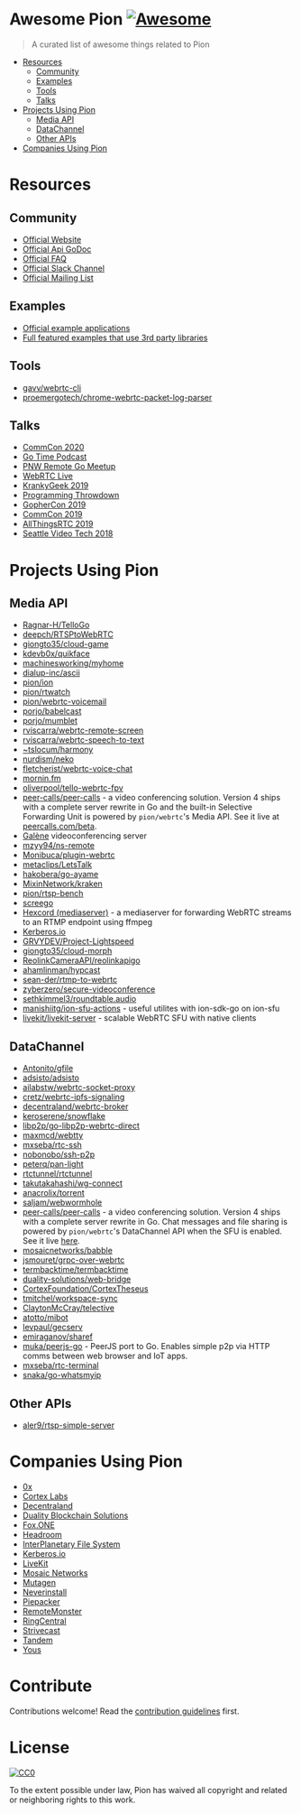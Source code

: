 # Awesome Pion [![Awesome](https://awesome.re/badge.svg)](https://awesome.re)

> A curated list of awesome things related to Pion

- [Resources](#resources)
  - [Community](#community)
  - [Examples](#examples)
  - [Tools](#tools)
  - [Talks](#talks)
- [Projects Using Pion](#projects-using-pion)
  - [Media API](#media-api)
  - [DataChannel](#datachannel)
  - [Other APIs](#other-apis)
- [Companies Using Pion](#companies-using-pion)


# Resources

## Community

- [Official Website](https://pion.ly)
- [Official Api GoDoc](https://pkg.go.dev/github.com/pion/webrtc/v3)
- [Official FAQ](https://github.com/pion/webrtc/wiki/FAQ)
- [Official Slack Channel](https://invite.slack.golangbridge.org/)
- [Official Mailing List](https://groups.google.com/forum/#!forum/pion)

## Examples

- [Official example applications](https://github.com/pion/webrtc/blob/master/examples/)
- [Full featured examples that use 3rd party libraries](https://github.com/pion/example-webrtc-applications)

## Tools

- [gavv/webrtc-cli](https://github.com/gavv/webrtc-cli)
- [proemergotech/chrome-webrtc-packet-log-parser](https://github.com/proemergotech/chrome-webrtc-packet-log-parser)

## Talks
- [CommCon 2020](https://www.youtube.com/watch?v=3fRw4uKakLM)
- [Go Time Podcast](https://changelog.com/gotime/127)
- [PNW Remote Go Meetup](https://www.youtube.com/watch?v=FdgoOrJH8ok&feature=youtu.be&t=989)
- [WebRTC Live](https://vimeo.com/380076363)
- [KrankyGeek 2019](https://www.youtube.com/watch?v=BYtNI4esj1I)
- [Programming Throwdown](https://www.programmingthrowdown.com/2019/10/episode-95-webrtc-with-sean-dubois.html)
- [GopherCon 2019](https://www.youtube.com/watch?v=Syt7TnikBfk)
- [CommCon 2019](https://youtu.be/iEYLvkaNTLc?t=447)
- [AllThingsRTC 2019](https://www.youtube.com/watch?v=THBgcbI--ck)
- [Seattle Video Tech 2018](https://www.youtube.com/watch?v=ezZYd5NsxE4)

# Projects Using Pion

## Media API

- [Ragnar-H/TelloGo](https://github.com/Ragnar-H/TelloGo)
- [deepch/RTSPtoWebRTC](https://github.com/deepch/RTSPtoWebRTC)
- [giongto35/cloud-game](https://github.com/giongto35/cloud-game)
- [kdevb0x/quikface](https://github.com/kdevb0x/quikface)
- [machinesworking/myhome](https://github.com/machinesworking/myhome)
- [dialup-inc/ascii](https://github.com/dialup-inc/ascii)
- [pion/ion](https://github.com/pion/ion)
- [pion/rtwatch](https://github.com/pion/rtwatch)
- [pion/webrtc-voicemail](https://github.com/pion/webrtc-voicemail)
- [porjo/babelcast](https://github.com/porjo/babelcast)
- [porjo/mumblet](https://github.com/porjo/mumblet)
- [rviscarra/webrtc-remote-screen](https://github.com/rviscarra/webrtc-remote-screen)
- [rviscarra/webrtc-speech-to-text](https://github.com/rviscarra/webrtc-speech-to-text)
- [~tslocum/harmony](https://gitlab.com/tslocum/harmony)
- [nurdism/neko](https://github.com/nurdism/neko)
- [fletcherist/webrtc-voice-chat](https://github.com/fletcherist/webtrc-voice-chat)
- [mornin.fm](https://github.com/fox-one/mornin.fm)
- [oliverpool/tello-webrtc-fpv](https://github.com/oliverpool/tello-webrtc-fpv)
- [peer-calls/peer-calls](https://github.com/peer-calls/peer-calls) - a video conferencing solution. Version 4 ships with a complete server rewrite in Go and the built-in Selective Forwarding Unit is powered by `pion/webrtc`'s Media API. See it live at [peercalls.com/beta](https://peercalls.com/beta).
- [Galène](https://galene.org) videoconferencing server
- [mzyy94/ns-remote](https://github.com/mzyy94/ns-remote)
- [Monibuca/plugin-webrtc](https://github.com/Monibuca/plugin-webrtc)
- [metaclips/LetsTalk](https://github.com/metaclips/LetsTalk)
- [hakobera/go-ayame](https://github.com/hakobera/go-ayame)
- [MixinNetwork/kraken](https://github.com/MixinNetwork/kraken)
- [pion/rtsp-bench](https://github.com/pion/rtsp-bench)
- [screego](https://github.com/screego/server)
- [Hexcord (mediaserver)](https://github.com/grantfayvor/hexcord-mediaserver) - a mediaserver for forwarding WebRTC streams to an RTMP endpoint using ffmpeg
- [Kerberos.io](https://github.com/kerberos-io)
- [GRVYDEV/Project-Lightspeed](https://github.com/GRVYDEV/Project-Lightspeed)
- [giongto35/cloud-morph](https://github.com/giongto35/cloud-morph)
- [ReolinkCameraAPI/reolinkapigo](https://github.com/ReolinkCameraAPI/reolinkapigo)
- [ahamlinman/hypcast](https://github.com/ahamlinman/hypcast)
- [sean-der/rtmp-to-webrtc](https://github.com/sean-der/rtmp-to-webrtc)
- [zyberzero/secure-videoconference](https://github.com/zyberzero/secure-videoconference)
- [sethkimmel3/roundtable.audio](https://github.com/sethkimmel3/roundtable.audio)
- [manishiitg/ion-sfu-actions](https://github.com/manishiitg/ion-sfu-actions) - useful utilites with ion-sdk-go on ion-sfu
- [livekit/livekit-server](https://github.com/livekit/livekit-server) - scalable WebRTC SFU with native clients

## DataChannel

- [Antonito/gfile](https://github.com/Antonito/gfile)
- [adsisto/adsisto](https://github.com/adsisto/adsisto)
- [ailabstw/webrtc-socket-proxy](https://github.com/ailabstw/webrtc-socket-proxy)
- [cretz/webrtc-ipfs-signaling](https://github.com/cretz/webrtc-ipfs-signaling)
- [decentraland/webrtc-broker](https://github.com/decentraland/webrtc-broker)
- [keroserene/snowflake](https://github.com/keroserene/snowflake)
- [libp2p/go-libp2p-webrtc-direct](https://github.com/libp2p/go-libp2p-webrtc-direct)
- [maxmcd/webtty](https://github.com/maxmcd/webtty)
- [mxseba/rtc-ssh](https://github.com/mxseba/rtc-ssh)
- [nobonobo/ssh-p2p](https://github.com/nobonobo/ssh-p2p)
- [peterq/pan-light](https://github.com/peterq/pan-light)
- [rtctunnel/rtctunnel](https://github.com/rtctunnel/rtctunnel)
- [takutakahashi/wg-connect](https://github.com/takutakahashi/wg-connect)
- [anacrolix/torrent](https://github.com/anacrolix/torrent/)
- [saljam/webwormhole](https://github.com/saljam/webwormhole)
- [peer-calls/peer-calls](https://github.com/peer-calls/peer-calls) - a video conferencing solution. Version 4 ships with a complete server rewrite in Go. Chat messages and file sharing is powered by `pion/webrtc`'s DataChannel API when the SFU is enabled. See it live [here](https://peercalls.com/beta).
- [mosaicnetworks/babble](https://github.com/mosaicnetworks/babble)
- [jsmouret/grpc-over-webrtc](https://github.com/jsmouret/grpc-over-webrtc)
- [termbacktime/termbacktime](https://github.com/termbacktime/termbacktime)
- [duality-solutions/web-bridge](https://github.com/duality-solutions/web-bridge)
- [CortexFoundation/CortexTheseus](https://github.com/CortexFoundation/CortexTheseus)
- [tmitchel/workspace-sync](https://github.com/tmitchel/workspace-sync)
- [ClaytonMcCray/telective](https://github.com/ClaytonMcCray/telective)
- [atotto/mibot](https://github.com/atotto/mibot)
- [levpaul/gecserv](https://github.com/levpaul/gecserv)
- [emiraganov/sharef](https://github.com/emiraganov/sharef)
- [muka/peerjs-go](https://github.com/muka/peerjs-go) - PeerJS port to Go. Enables simple p2p via HTTP comms between web browser and IoT apps.
- [mxseba/rtc-terminal](https://github.com/mxseba/rtc-terminal)
- [snaka/go-whatsmyip](https://github.com/snaka/go-whatsmyip)

## Other APIs
- [aler9/rtsp-simple-server](https://github.com/aler9/rtsp-simple-server)

# Companies Using Pion
- [0x](https://0x.org/)
- [Cortex Labs](https://github.com/CortexFoundation/CortexTheseus)
- [Decentraland](https://github.com/decentraland/communications-server-go)
- [Duality Blockchain Solutions](https://github.com/duality-solutions/web-bridge)
- [Fox.ONE](https://github.com/fox-one/mornin.fm)
- [Headroom](https://www.goheadroom.com)
- [InterPlanetary File System](https://ipfs.io)
- [Kerberos.io](https://github.com/kerberos-io)
- [LiveKit](https://livekit.io)
- [Mosaic Networks](https://github.com/mosaicnetworks/babble)
- [Mutagen](https://mutagen.io/)
- [Neverinstall](https://neverinstall.com)
- [Piepacker](https://piepacker.com)
- [RemoteMonster](https://github.com/RemoteMonster/remon-obs-lib)
- [RingCentral](https://github.com/ringcentral/ringcentral-softphone-go)
- [Strivecast](https://strivecast.com/p2p-sdk/)
- [Tandem](https://tandem.chat)
- [Yous](https://yous.ai/)

# Contribute

Contributions welcome! Read the [contribution guidelines](CONTRIBUTING.md) first.

# License

[![CC0](https://mirrors.creativecommons.org/presskit/buttons/88x31/svg/cc-zero.svg)](https://creativecommons.org/publicdomain/zero/1.0)

To the extent possible under law, Pion has waived all copyright and
related or neighboring rights to this work.
